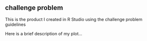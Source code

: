 ## challenge problem 

This is the product I created in R Studio using the challenge problem guidelines


Here is a brief description of my plot...
